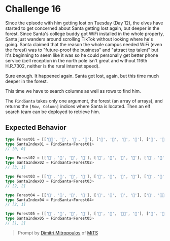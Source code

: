 # Challenge 16

Since the episode with him getting lost on Tuesday (Day 12), the elves have started to get concerned about Santa getting lost again, but deeper in the forest. Since Santa's college buddy got WiFi installed in the whole property, Santa just wanders around scrolling TikTok without looking where he's going. Santa claimed that the reason the whole campus needed WiFi (even the forest) was to "future-proof the business" and "attract top talent" but it's beginning to seem like it was so he could personally get better phone service (cell reception in the north pole isn't great and without 116th H.R.7302, neither is the rural internet speed).

Sure enough. It happened again. Santa got lost, again, but this time much deeper in the forest.

This time we have to search columns as well as rows to find him.

The `FindSanta` takes only one argument, the forest (an array of arrays), and returns the `[Row, Column]` indices where Santa is located. Then an elf search team can be deployed to retrieve him.

## Expected Behavior

```ts
type Forest01 = [['🎅🏼', '🎄', '🎄', '🎄'], ['🎄', '🎄', '🎄', '🎄'], ['🎄', '🎄', '🎄', '🎄'], ['🎄', '🎄', '🎄', '🎄']]
type SantaIndex01 = FindSanta<Forest01>
// [0, 0]

type Forest02 = [['🎄', '🎄', '🎄', '🎄'], ['🎄', '🎄', '🎄', '🎄'], ['🎄', '🎄', '🎄', '🎄'], ['🎄', '🎅🏼', '🎄', '🎄']]
type SantaIndex02 = FindSanta<Forest02>
// [3, 1]

type Forest03 = [['🎄', '🎄', '🎄', '🎄'], ['🎄', '🎄', '🎄', '🎄'], ['🎄', '🎄', '🎅🏼', '🎄'], ['🎄', '🎄', '🎄', '🎄']]
type SantaIndex03 = FindSanta<Forest03>
// [2, 2]

type Forest04 = [['🎄', '🎄', '🎄', '🎄'], ['🎄', '🎄', '🎄', '🎄'], ['🎄', '🎅🏼', '🎄', '🎄'], ['🎄', '🎄', '🎄', '🎄']]
type SantaIndex04 = FindSanta<Forest04>
// [2, 1]

type Forest05 = [['🎄', '🎄', '🎄', '🎄'], ['🎄', '🎄', '🎅🏼', '🎄'], ['🎄', '🎄', '🎄', '🎄'], ['🎄', '🎄', '🎄', '🎄']]
type SantaIndex05 = FindSanta<Forest05>
// [1, 2]
```

> Prompt by [Dimitri Mitropoulos](https://github.com/dimitropoulos) of [MiTS](https://www.youtube.com/@MichiganTypeScript)
